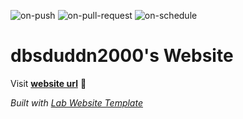
  ![on-push](../../actions/workflows/on-push.yaml/badge.svg)
  ![on-pull-request](../../actions/workflows/on-pull-request.yaml/badge.svg)
  ![on-schedule](../../actions/workflows/on-schedule.yaml/badge.svg)

  # dbsduddn2000's Website

  Visit **[website url](#)** 🚀

  _Built with [Lab Website Template](https://greene-lab.gitbook.io/lab-website-template-docs)_
